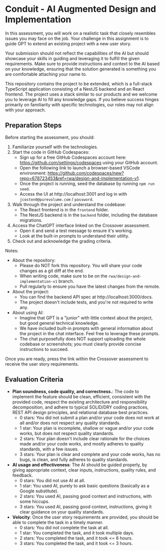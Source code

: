 # Conduit - AI Augmented Design and Implementation

In this assessment, you will work on a realistic task that closely resembles issues you may face on the job. Your challenge in this assignment is to guide GPT to extend an existing project with a new user story.

Your submission should not reflect the capabilities of the AI but should showcase your skills in guiding and leveraging it to fulfill the given requirements. Make sure to provide instructions and context to the AI based on your knowledge, ensuring that the solution generated is something you are comfortable attaching your name to.

This repository contains the project to be extended, which is a full-stack TypeScript application consisting of a NestJS backend and an React frontend. The project uses a stack similar to our products and we welcome you to leverage AI to fill any knowledge gaps. If you believe success hinges primarily on familiarity with specific technologies, our roles may not align with your approach.

## Preparation Steps

Before starting the assessment, you should:

1. Familiarize yourself with the technologies.
1. Start the code in GitHub Codespaces:
   - Sign up for a free GitHub Codespaces account here: https://github.com/settings/codespaces using your GitHub account.
   - Open the following link to launch a browser-based VSCode environment: https://github.com/codespaces/new?repo=678723453&ref=rwa/design-and-implementation-v1.
   - Once the project is running, seed the database by running `npm run seed`.
   - Access the UI at http://localhost:3001 and log in with `jcosten0@purevolume.com` / `password`.
1. Walk through the project and understand the codebase:
   - The React frontend is in the `frontend` folder.
   - The NestJS backend is in the `backend` folder, including the database migrations.
1. Access the ChatGPT interface linked on the Crossover assessment.
   - Open it and send a test message to ensure it's working.
   - Look at the built-in prompts to understand their utility.
1. Check out and acknowledge the grading criteria.

Notes:

- About the repository:
  - Please do NOT fork this repository. You will share your code changes as a git diff at the end.
  - When writing code, make sure to be on the `rwa/design-and-implementation-v1` branch.
  - Pull regularly to ensure you have the latest changes from the remote.
- About the project:
  - You can find the backend API spec at http://localhost:3000/docs.
  - The project doesn't include tests, and you're not required to write any.
- About using AI:
  - Imagine that GPT is a "junior" with little context about the project, but good general technical knowledge.
  - We have included built-in prompts with general information about the project in the chat interface. Feel free to leverage these prompts.
  - The chat purposefully does NOT support uploading the whole codebase or screenshots; you must clearly provide concise instructions to succeed.

Once you are ready, press the link within the Crossover assessment to receive the user story requirements.

## Evaluation Criteria

- **Plan soundness, code quality, and correctness.**: The code to implement the feature should be clean, efficient, consistent with the provided code, respect the existing architecture and responsibility decomposition, and adhere to typical SOLID/DRY coding practices, REST API design principles, and relational database best practices. 
   - 0 stars: You did not submit a plan and/or your code does not work at all and/or does not respect any quality standards.
   - 1 star: Your plan is incomplete, shallow or vague and/or your code works, but does not respect quality standards.
   - 2 stars: Your plan doesn't include clear rationale for the choices made and/or your code works, and mostly adheres to quality standards, with a few issues.
   - 3 stars: Your plan is clear and complete and your code works, has no bugs, is clean, and fully adheres to quality standards.
- **AI usage and effectiveness**: The AI should be guided properly, by giving appropriate context, clear inputs, instructions, quality rules, and feedback.
   - 0 stars: You did not use AI at all.
   - 1 star: You used AI, purely to ask basic questions (basically as a Google substitute).
   - 2 stars: You used AI, passing good context and instructions, with some hiccups.
   - 3 stars: You used AI, passing good context, instructions, giving it clear guidance on your quality standards.
- **Velocity**: Once the user story requirements are provided, you should be able to complete the task in a timely manner.
   - 0 stars: You did not complete the task at all.
   - 1 star: You completed the task, and it took multiple days.
   - 2 stars: You completed the task, and it took <= 6 hours.
   - 3 stars: You completed the task, and it took <= 3 hours.